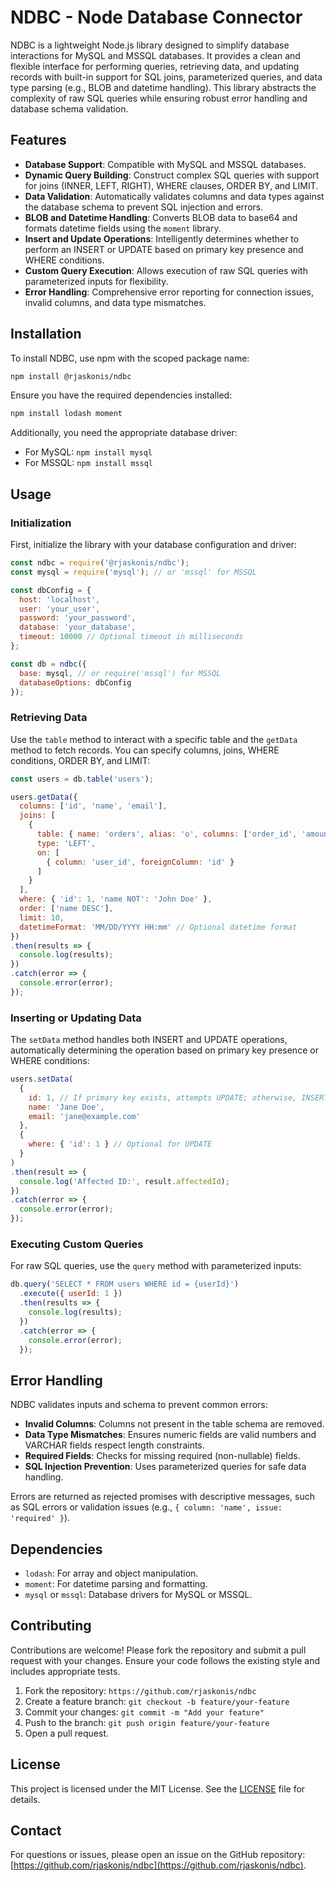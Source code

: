 # NDBC - Node Database Connector

NDBC is a lightweight Node.js library designed to simplify database interactions for MySQL and MSSQL databases. It provides a clean and flexible interface for performing queries, retrieving data, and updating records with built-in support for SQL joins, parameterized queries, and data type parsing (e.g., BLOB and datetime handling). This library abstracts the complexity of raw SQL queries while ensuring robust error handling and database schema validation.

## Features

- **Database Support**: Compatible with MySQL and MSSQL databases.
- **Dynamic Query Building**: Construct complex SQL queries with support for joins (INNER, LEFT, RIGHT), WHERE clauses, ORDER BY, and LIMIT.
- **Data Validation**: Automatically validates columns and data types against the database schema to prevent SQL injection and errors.
- **BLOB and Datetime Handling**: Converts BLOB data to base64 and formats datetime fields using the `moment` library.
- **Insert and Update Operations**: Intelligently determines whether to perform an INSERT or UPDATE based on primary key presence and WHERE conditions.
- **Custom Query Execution**: Allows execution of raw SQL queries with parameterized inputs for flexibility.
- **Error Handling**: Comprehensive error reporting for connection issues, invalid columns, and data type mismatches.

## Installation

To install NDBC, use npm with the scoped package name:

```bash
npm install @rjaskonis/ndbc
```

Ensure you have the required dependencies installed:

```bash
npm install lodash moment
```

Additionally, you need the appropriate database driver:
- For MySQL: `npm install mysql`
- For MSSQL: `npm install mssql`

## Usage

### Initialization

First, initialize the library with your database configuration and driver:

```javascript
const ndbc = require('@rjaskonis/ndbc');
const mysql = require('mysql'); // or 'mssql' for MSSQL

const dbConfig = {
  host: 'localhost',
  user: 'your_user',
  password: 'your_password',
  database: 'your_database',
  timeout: 10000 // Optional timeout in milliseconds
};

const db = ndbc({
  base: mysql, // or require('mssql') for MSSQL
  databaseOptions: dbConfig
});
```

### Retrieving Data

Use the `table` method to interact with a specific table and the `getData` method to fetch records. You can specify columns, joins, WHERE conditions, ORDER BY, and LIMIT:

```javascript
const users = db.table('users');

users.getData({
  columns: ['id', 'name', 'email'],
  joins: [
    {
      table: { name: 'orders', alias: 'o', columns: ['order_id', 'amount'] },
      type: 'LEFT',
      on: [
        { column: 'user_id', foreignColumn: 'id' }
      ]
    }
  ],
  where: { 'id': 1, 'name NOT': 'John Doe' },
  order: ['name DESC'],
  limit: 10,
  datetimeFormat: 'MM/DD/YYYY HH:mm' // Optional datetime format
})
.then(results => {
  console.log(results);
})
.catch(error => {
  console.error(error);
});
```

### Inserting or Updating Data

The `setData` method handles both INSERT and UPDATE operations, automatically determining the operation based on primary key presence or WHERE conditions:

```javascript
users.setData(
  {
    id: 1, // If primary key exists, attempts UPDATE; otherwise, INSERT
    name: 'Jane Doe',
    email: 'jane@example.com'
  },
  {
    where: { 'id': 1 } // Optional for UPDATE
  }
)
.then(result => {
  console.log('Affected ID:', result.affectedId);
})
.catch(error => {
  console.error(error);
});
```

### Executing Custom Queries

For raw SQL queries, use the `query` method with parameterized inputs:

```javascript
db.query('SELECT * FROM users WHERE id = {userId}')
  .execute({ userId: 1 })
  .then(results => {
    console.log(results);
  })
  .catch(error => {
    console.error(error);
  });
```

## Error Handling

NDBC validates inputs and schema to prevent common errors:
- **Invalid Columns**: Columns not present in the table schema are removed.
- **Data Type Mismatches**: Ensures numeric fields are valid numbers and VARCHAR fields respect length constraints.
- **Required Fields**: Checks for missing required (non-nullable) fields.
- **SQL Injection Prevention**: Uses parameterized queries for safe data handling.

Errors are returned as rejected promises with descriptive messages, such as SQL errors or validation issues (e.g., `{ column: 'name', issue: 'required' }`).

## Dependencies

- `lodash`: For array and object manipulation.
- `moment`: For datetime parsing and formatting.
- `mysql` or `mssql`: Database drivers for MySQL or MSSQL.

## Contributing

Contributions are welcome! Please fork the repository and submit a pull request with your changes. Ensure your code follows the existing style and includes appropriate tests.

1. Fork the repository: `https://github.com/rjaskonis/ndbc`
2. Create a feature branch: `git checkout -b feature/your-feature`
3. Commit your changes: `git commit -m "Add your feature"`
4. Push to the branch: `git push origin feature/your-feature`
5. Open a pull request.

## License

This project is licensed under the MIT License. See the [LICENSE](LICENSE) file for details.

## Contact

For questions or issues, please open an issue on the GitHub repository: [https://github.com/rjaskonis/ndbc](https://github.com/rjaskonis/ndbc).
